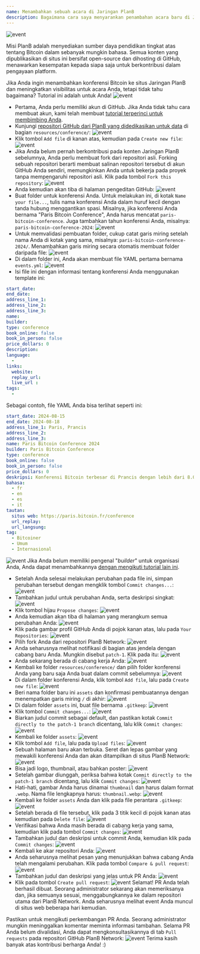 ```yaml
---
name: Menambahkan sebuah acara di Jaringan PlanB
description: Bagaimana cara saya menyarankan penambahan acara baru di Jaringan PlanB?
---
```

![event](assets/cover.webp)

Misi PlanB adalah menyediakan sumber daya pendidikan tingkat atas tentang Bitcoin dalam sebanyak mungkin bahasa. Semua konten yang dipublikasikan di situs ini bersifat open-source dan dihosting di GitHub, menawarkan kesempatan kepada siapa saja untuk berkontribusi dalam pengayaan platform.

Jika Anda ingin menambahkan konferensi Bitcoin ke situs Jaringan PlanB dan meningkatkan visibilitas untuk acara Anda, tetapi tidak tahu bagaimana? Tutorial ini adalah untuk Anda!
![event](assets/01.webp)
- Pertama, Anda perlu memiliki akun di GitHub. Jika Anda tidak tahu cara membuat akun, kami telah membuat [tutorial terperinci untuk membimbing Anda](https://planb.network/tutorials/contribution/others/create-github-account-a75fc39d-f0d0-44dc-9cd5-cd94aee0c07c).
- Kunjungi [repositori GitHub dari PlanB yang didedikasikan untuk data](https://github.com/PlanB-Network/bitcoin-educational-content/tree/dev/resources/conference) di bagian `resources/conference/`:
![event](assets/02.webp)
- Klik tombol `Add file` di kanan atas, kemudian pada `Create new file`:
![event](assets/03.webp)
- Jika Anda belum pernah berkontribusi pada konten Jaringan PlanB sebelumnya, Anda perlu membuat fork dari repositori asli. Forking sebuah repositori berarti membuat salinan repositori tersebut di akun GitHub Anda sendiri, memungkinkan Anda untuk bekerja pada proyek tanpa mempengaruhi repositori asli. Klik pada tombol `Fork this repository`:
![event](assets/04.webp)
- Anda kemudian akan tiba di halaman pengeditan GitHub:
![event](assets/05.webp)
- Buat folder untuk konferensi Anda. Untuk melakukan ini, di kotak `Name your file...`, tulis nama konferensi Anda dalam huruf kecil dengan tanda hubung menggantikan spasi. Misalnya, jika konferensi Anda bernama "Paris Bitcoin Conference", Anda harus mencatat `paris-bitcoin-conference`. Juga tambahkan tahun konferensi Anda, misalnya: `paris-bitcoin-conference-2024`:
![event](assets/06.webp)
- Untuk memvalidasi pembuatan folder, cukup catat garis miring setelah nama Anda di kotak yang sama, misalnya: `paris-bitcoin-conference-2024/`. Menambahkan garis miring secara otomatis membuat folder daripada file:
![event](assets/07.webp)
- Di dalam folder ini, Anda akan membuat file YAML pertama bernama `events.yml`:
![event](assets/08.webp)
- Isi file ini dengan informasi tentang konferensi Anda menggunakan template ini:

```yaml
start_date:
end_date:
address_line_1:
address_line_2: 
address_line_3: 
name:
builder:
type: conference
book_online: false
book_in_person: false
price_dollars: 0
description:
language: 
  - 
links:
  website:
  replay_url:    
  live_url :
tags: 
  - 
```

Sebagai contoh, file YAML Anda bisa terlihat seperti ini:

```yaml
start_date: 2024-08-15
end_date: 2024-08-18
address_line_1: Paris, Prancis
address_line_2: 
address_line_3: 
name: Paris Bitcoin Conference 2024
builder: Paris Bitcoin Conference
type: conference
book_online: false
book_in_person: false
price_dollars: 0
deskripsi: Konferensi Bitcoin terbesar di Prancis dengan lebih dari 8.000 peserta setiap tahunnya!
bahasa:
  - fr
  - en
  - es
  - it
tautan:
  situs web: https://paris.bitcoin.fr/conference
  url_replay:
  url_langsung:
tag:
  - Bitcoiner
  - Umum
  - Internasional
```
![event](assets/09.webp)
Jika Anda belum memiliki pengenal "*builder*" untuk organisasi Anda, Anda dapat menambahkannya [dengan mengikuti tutorial lain ini](https://planb.network/tutorials/contribution/resource/add-builder-b5834c46-6dcc-4064-8d68-1ef529991d3d).

- Setelah Anda selesai melakukan perubahan pada file ini, simpan perubahan tersebut dengan mengklik tombol `Commit changes...`:
![event](assets/10.webp)
- Tambahkan judul untuk perubahan Anda, serta deskripsi singkat:
![event](assets/11.webp)
- Klik tombol hijau `Propose changes`:
![event](assets/12.webp)
- Anda kemudian akan tiba di halaman yang merangkum semua perubahan Anda:
![event](assets/13.webp)
- Klik pada gambar profil GitHub Anda di pojok kanan atas, lalu pada `Your Repositories`:
![event](assets/14.webp)
- Pilih fork Anda dari repositori PlanB Network:
![event](assets/15.webp)
- Anda seharusnya melihat notifikasi di bagian atas jendela dengan cabang baru Anda. Mungkin disebut `patch-1`. Klik pada itu:
![event](assets/16.webp)
- Anda sekarang berada di cabang kerja Anda:
![event](assets/17.webp)
- Kembali ke folder `resources/conference/` dan pilih folder konferensi Anda yang baru saja Anda buat dalam commit sebelumnya:
![event](assets/18.webp)
- Di dalam folder konferensi Anda, klik tombol `Add file`, lalu pada `Create new file`:
![event](assets/19.webp)
- Beri nama folder baru ini `assets` dan konfirmasi pembuatannya dengan menempatkan garis miring `/` di akhir:
![event](assets/20.webp)
- Di dalam folder `assets` ini, buat file bernama `.gitkeep`:
![event](assets/21.webp)
- Klik tombol `Commit changes...`:
![event](assets/22.webp)
- Biarkan judul commit sebagai default, dan pastikan kotak `Commit directly to the patch-1 branch` dicentang, lalu klik `Commit changes`:
![event](assets/23.webp)
- Kembali ke folder `assets`:
![event](assets/24.webp)
- Klik tombol `Add file`, lalu pada `Upload files`: ![event](assets/25.webp)
- Sebuah halaman baru akan terbuka. Seret dan lepas gambar yang mewakili konferensi Anda dan akan ditampilkan di situs PlanB Network:
![event](assets/26.webp)
- Bisa jadi logo, thumbnail, atau bahkan poster:
![event](assets/27.webp)
- Setelah gambar diunggah, periksa bahwa kotak `Commit directly to the patch-1 branch` dicentang, lalu klik `Commit changes`:
![event](assets/28.webp)
- Hati-hati, gambar Anda harus dinamai `thumbnail` dan harus dalam format `.webp`. Nama file lengkapnya harus: `thumbnail.webp`:
![event](assets/29.webp)
- Kembali ke folder `assets` Anda dan klik pada file perantara `.gitkeep`:
![event](assets/30.webp)
- Setelah berada di file tersebut, klik pada 3 titik kecil di pojok kanan atas kemudian pada `Delete file`: ![event](assets/31.webp)
- Verifikasi bahwa Anda masih berada di cabang kerja yang sama, kemudian klik pada tombol `Commit changes`:
![event](assets/32.webp)
- Tambahkan judul dan deskripsi untuk commit Anda, kemudian klik pada `Commit changes`:
![event](assets/33.webp)
- Kembali ke akar repositori Anda:
![event](assets/34.webp)
- Anda seharusnya melihat pesan yang menunjukkan bahwa cabang Anda telah mengalami perubahan. Klik pada tombol `Compare & pull request`:
![event](assets/35.webp)
- Tambahkan judul dan deskripsi yang jelas untuk PR Anda:
![event](assets/36.webp)
- Klik pada tombol `Create pull request`:
![event](assets/37.webp)
Selamat! PR Anda telah berhasil dibuat. Seorang administrator sekarang akan memeriksanya dan, jika semuanya sesuai, menggabungkannya ke dalam repositori utama dari PlanB Network. Anda seharusnya melihat event Anda muncul di situs web beberapa hari kemudian.

Pastikan untuk mengikuti perkembangan PR Anda. Seorang administrator mungkin meninggalkan komentar meminta informasi tambahan. Selama PR Anda belum divalidasi, Anda dapat mengkonsultasikannya di tab `Pull requests` pada repositori GitHub PlanB Network:
![event](assets/38.webp)
Terima kasih banyak atas kontribusi berharga Anda! :)
